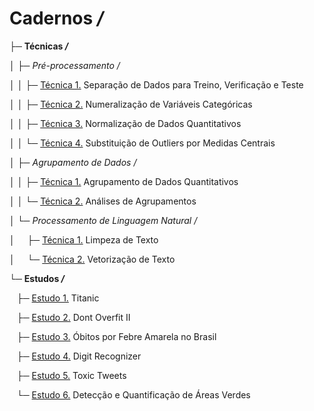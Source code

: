 # Cadernos */*

├─ **Técnicas */***

│&nbsp;├─ *Pré-processamento /*

│&nbsp;│&nbsp;├─ [Técnica 1.](https://github.com/alexandre11aa/notebooks/blob/main/techniques/preprocessing/separacao_de_dados_treinamento_validacao_teste.ipynb) Separação de Dados para Treino, Verificação e Teste

│&nbsp;│&nbsp;├─ [Técnica 2.](https://github.com/alexandre11aa/notebooks/blob/main/techniques/preprocessing/numeralizacao_de_variaveis_categoricas.ipynb) Numeralização de Variáveis Categóricas

│&nbsp;│&nbsp;├─ [Técnica 3.](https://github.com/alexandre11aa/notebooks/blob/main/techniques/preprocessing/normalizacao_de_dados.ipynb) Normalização de Dados Quantitativos

│&nbsp;│&nbsp;└─ [Técnica 4.](https://github.com/alexandre11aa/notebooks/blob/main/techniques/preprocessing/substituicao_por_medidas_centrais.ipynb) Substituição de Outliers por Medidas Centrais

│&nbsp;├─ *Agrupamento de Dados /*

│&nbsp;│&nbsp;├─ [Técnica 1.](https://github.com/alexandre11aa/notebooks/blob/main/techniques/cluster/agrupamento_de_dados.ipynb) Agrupamento de Dados Quantitativos

│&nbsp;│&nbsp;└─ [Técnica 2.](https://github.com/alexandre11aa/notebooks/blob/main/techniques/cluster/analises_de_agrupamentos.ipynb) Análises de Agrupamentos

│&nbsp;└─ *Processamento de Linguagem Natural /*

│&nbsp;&nbsp;&nbsp;&nbsp; ├─ [Técnica 1.](https://github.com/alexandre11aa/notebooks/blob/main/techniques/nlp/limpeza_de_texto.ipynb) Limpeza de Texto

│&nbsp;&nbsp;&nbsp;&nbsp; └─ [Técnica 2.](https://github.com/alexandre11aa/notebooks/blob/main/techniques/nlp/vetorizacao_de_texto.ipynb) Vetorização de Texto

└─ **Estudos */***

&nbsp;&nbsp;&nbsp;├─ [Estudo 1.](https://github.com/alexandre11aa/notebooks/blob/main/studies/titanic/titanic.ipynb) Titanic

&nbsp;&nbsp;&nbsp;├─ [Estudo 2.](https://github.com/alexandre11aa/notebooks/blob/main/studies/dont_overfit_ii/dont_overfit_ii.ipynb) Dont Overfit II

&nbsp;&nbsp;&nbsp;├─ [Estudo 3.](https://github.com/alexandre11aa/notebooks/blob/main/studies/obitos_por_fa/obitos_por_fa.ipynb) Óbitos por Febre Amarela no Brasil

&nbsp;&nbsp;&nbsp;├─ [Estudo 4.](https://github.com/alexandre11aa/notebooks/blob/main/studies/digit_recognizer/digit_recognizer.ipynb) Digit Recognizer

&nbsp;&nbsp;&nbsp;├─ [Estudo 5.](https://github.com/alexandre11aa/notebooks/blob/main/studies/toxic_tweets/final_project.ipynb) Toxic Tweets

&nbsp;&nbsp;&nbsp;└─ [Estudo 6.](https://github.com/alexandre11aa/notebooks/blob/main/studies/areas_verdes/final_project.ipynb) Detecção e Quantificação de Áreas Verdes
